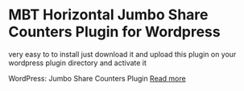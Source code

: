 # MBT Horizontal Jumbo Share Counters Plugin for Wordpress

very easy to to install just download it and upload this plugin on your wordpress plugin directory and activate it 

WordPress: Jumbo Share Counters Plugin <a href="http://www.mybloggertricks.com/2016/03/wordpress-jumbo-share-counters-plugin.html">Read more</a>
